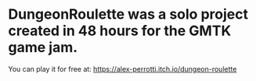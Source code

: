 # DungeonRoulette was a solo project created in 48 hours for the GMTK game jam.
You can play it for free at: https://alex-perrotti.itch.io/dungeon-roulette
